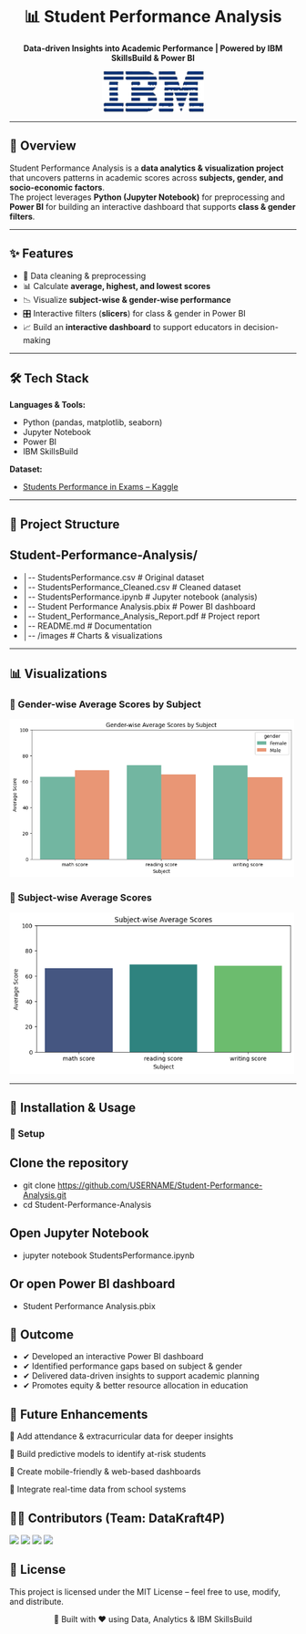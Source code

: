 <!-- Banner -->
<h1 align="center">📊 Student Performance Analysis</h1>
<p align="center">
  <b>Data-driven Insights into Academic Performance | Powered by IBM SkillsBuild & Power BI</b>  
</p>

<p align="center">
  <img src="ibm_logo_animated.gif" width="180" alt="IBM Logo Animated" />
</p>

---

## 📌 Overview  
Student Performance Analysis is a **data analytics & visualization project** that uncovers patterns in academic scores across **subjects, gender, and socio-economic factors**.  
The project leverages **Python (Jupyter Notebook)** for preprocessing and **Power BI** for building an interactive dashboard that supports **class & gender filters**.  

---

## ✨ Features  
- 🧹 Data cleaning & preprocessing  
- 📊 Calculate **average, highest, and lowest scores**  
- 📉 Visualize **subject-wise & gender-wise performance**  
- 🎛 Interactive filters (**slicers**) for class & gender in Power BI  
- 📈 Build an **interactive dashboard** to support educators in decision-making  

---

## 🛠️ Tech Stack  
**Languages & Tools:**  
- Python (pandas, matplotlib, seaborn)  
- Jupyter Notebook  
- Power BI  
- IBM SkillsBuild  

**Dataset:**  
- [Students Performance in Exams – Kaggle](https://www.kaggle.com/datasets/spscientist/students-performance-in-exams)  

---

## 📂 Project Structure  
## Student-Performance-Analysis/
- │-- StudentsPerformance.csv # Original dataset
- │-- StudentsPerformance_Cleaned.csv # Cleaned dataset
- │-- StudentsPerformance.ipynb # Jupyter notebook (analysis)
- │-- Student Performance Analysis.pbix # Power BI dashboard
- │-- Student_Performance_Analysis_Report.pdf # Project report
- │-- README.md # Documentation
- │-- /images # Charts & visualizations


---

## 📊 Visualizations  

### 🔹 Gender-wise Average Scores by Subject  
<img src="Gender - Wise Average Scores by Subject.png" width="500"/>  

### 🔹 Subject-wise Average Scores  
<img src="Subject - Wise Average Scores.png" width="500"/>  

---

## 🚀 Installation & Usage  

### 🔧 Setup  

## Clone the repository
- git clone https://github.com/USERNAME/Student-Performance-Analysis.git
- cd Student-Performance-Analysis

## Open Jupyter Notebook
- jupyter notebook StudentsPerformance.ipynb

## Or open Power BI dashboard
- Student Performance Analysis.pbix

## 🌟 Outcome

- ✔ Developed an interactive Power BI dashboard
- ✔ Identified performance gaps based on subject & gender
- ✔ Delivered data-driven insights to support academic planning
- ✔ Promotes equity & better resource allocation in education

## 🔮 Future Enhancements

📌 Add attendance & extracurricular data for deeper insights

📌 Build predictive models to identify at-risk students

📌 Create mobile-friendly & web-based dashboards

📌 Integrate real-time data from school systems

## 👨‍💻 Contributors (Team: DataKraft4P)
<p align="left"> <img src="https://img.shields.io/badge/Krish Gupta-blue" /> <img src="https://img.shields.io/badge/Prateek Batham-green" /> <img src="https://img.shields.io/badge/Pratham Hande-orange" /> <img src="https://img.shields.io/badge/Priyanshu Chouhan-yellow" /> </p>


## 📜 License

This project is licensed under the MIT License – feel free to use, modify, and distribute.

<p align="center"> 🚀 Built with ❤️ using Data, Analytics & IBM SkillsBuild </p> 




